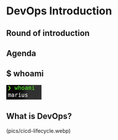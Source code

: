 # DevOps Introduction


## Round of introduction

## Agenda

## $ whoami

![The picture says it clearly](pics/whoami.png)

## What is DevOps? 

(pics/cicd-lifecycle.webp)